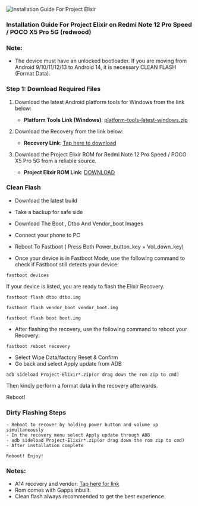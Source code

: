 ![Installation Guide For Project Elixir](https://i.imgur.com/42LxtAl.png)

### Installation Guide For Project Elixir on Redmi Note 12 Pro Speed / POCO X5 Pro 5G (redwood)

###  **Note:** 
- The device must have an unlocked bootloader. If you are moving from Android 9/10/11/12/13 to Android 14, it is necessary CLEAN FLASH (Format Data).

### Step 1: Download Required Files
1. Download the latest Android platform tools for Windows from the link below:
   - **Platform Tools Link (Windows)**: [platform-tools-latest-windows.zip](https://dl.google.com/android/repository/platform-tools-latest-windows.zip)

2. Download the Recovery from the link below:
   - **Recovery Link**: [Tap here to download](https://www.pling.com/p/2118914/)

3. Download the Project Elixir ROM for Redmi Note 12 Pro Speed / POCO X5 Pro 5G  from a reliable source.
   - **Project Elixir ROM Link**: [DOWNLOAD](https://projectelixiros.com/device/redwood)

### Clean Flash
- Download the latest build
- Take a backup for safe side
- Download The Boot , Dtbo  And Vendor_boot Images  
- Connect your phone to PC
- Reboot To Fastboot  (  Press  Both Power_button_key + Vol_down_key)

- Once your device is in Fastboot Mode, use the following command to check if Fastboot still detects your device:

```
fastboot devices
```

If your device is listed, you are ready to flash the Elixir Recovery.

```
fastboot flash dtbo dtbo.img
```
```
fastboot flash vendor_boot vendor_boot.img
```
```
fastboot flash boot boot.img
```
- After flashing the recovery, use the following command to reboot your Recovery:
```
fastboot reboot recovery
```
- Select Wipe Data/factory Reset & Confirm
- Go back and select Apply update from ADB
```
adb sideload Project-Elixir*.zip(or drag down the rom zip to cmd)
```
Then kindly perform a format data in the recovery afterwards.

Reboot! 

### Dirty Flashing Steps
```
- Reboot to recover by holding power button and volume up simultaneously
- In the recovery menu select Apply update through ADB
- adb sideload Project-Elixir*.zip(or drag down the rom zip to cmd)
- After installation complete

Reboot! Enjoy!
```
### Notes:

- A14 recovery and vendor: [Tap here for link](https://sourceforge.net/projects/project-elixir/files/fourteen/redwood)
- Rom comes with Gapps inbuilt.
- Clean flash always recommended to get the best experience.
